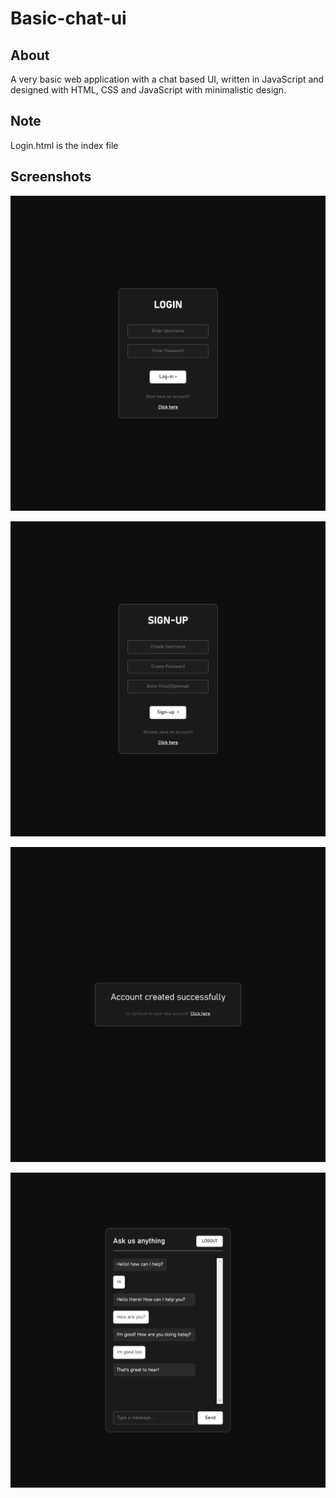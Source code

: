 # Basic-chat-ui

<h2>About</h2>
A very basic web application with a chat based UI, written in JavaScript and designed with HTML, CSS and JavaScript with minimalistic design.

<h2>Note</h2>
Login.html is the index file

<h2>Screenshots</h2>
<p align = "center"><img src = "screenshots/Screenshot1.png"/></p>
<p align = "center"><img src = "screenshots/Screenshot2.png"/></p>
<p align = "center"><img src = "screenshots/Screenshot3.png"/></p>
<p align = "center"><img src = "screenshots/Screenshot4.png"/></p>
